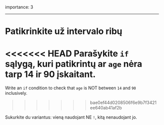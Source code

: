 importance: 3

---

# Patikrinkite už intervalo ribų

<<<<<<< HEAD
Parašykite `if` sąlygą, kuri patikrintų ar `age` nėra tarp 14 ir 90 įskaitant.
=======
Write an `if` condition to check that `age` is NOT between `14` and `90` inclusively.
>>>>>>> bae0ef44d0208506f6e9b7f3421ee640ab41af2b

Sukurkite du variantus: vieną naudojant NE `!`, kitą nenaudojant jo.
